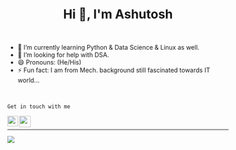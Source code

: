 
<h1 align="center">Hi 👋, I'm Ashutosh</h1>
<br/>


- 🌱 I’m currently learning Python & Data Science & Linux as well.
- 🤔 I’m looking for help with DSA.
- 😄 Pronouns: (He/His)
- ⚡ Fun fact: I am from Mech. background still fascinated towards IT world...
<br />

`Get in touch with me`

<a href="https://www.linkedin.com/in/ashutosh-ranjan-22b155218/">
  <img align="left" width="24px" src="https://cdn.jsdelivr.net/npm/simple-icons@v3/icons/linkedin.svg"  />
</a>
<a href="mailto:ashutoshranjanpatratu@gmail.com">
  <img align="left" width="26px" src="https://cdn.jsdelivr.net/npm/simple-icons@v3/icons/gmail.svg" />
</a><br>
<hr>


![](https://activity-graph.herokuapp.com/graph?username=Ashutoshranjan31011955&custom_title=Ashutosh%20Contribution%20Graph&theme=chartreuse-dark)


<!--
**Ashutoshranjan31011955/Ashutoshranjan31011955** is a ✨ _special_ ✨ repository because its `README.md` (this file) appears on your GitHub profile.

Here are some ideas to get you started:

- 🔭 I’m currently working on ...
- 🌱 I’m currently learning ...
- 👯 I’m looking to collaborate on ...
- 🤔 I’m looking for help with ...
- 💬 Ask me about ...
- 📫 How to reach me: ...
- 😄 Pronouns: ...
- ⚡ Fun fact: ...
-->
